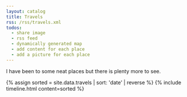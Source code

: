 ```yaml
---
layout: catalog
title: Travels
rss: /rss/travels.xml
todos:
  - share image
  - rss feed
  - dynamically generated map
  - add content for each place
  - add a picture for each place
---
```


I have been to some neat places but there is plenty more to see.

<style>
.tabular-content-item {
  min-height: 50px;
}  
</style>

{% assign sorted = site.data.travels | sort: 'date' | reverse %}
{% include timeline.html content=sorted %}
